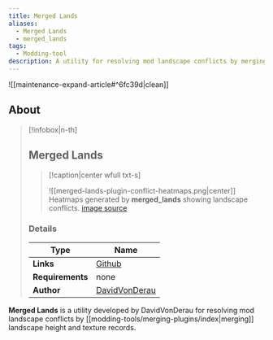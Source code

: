 ```yaml
---
title: Merged Lands
aliases:
  - Merged Lands
  - merged_lands
tags:
  - Modding-tool
description: A utility for resolving mod landscape conflicts by merging landscape height and texture records.
---
```

![[maintenance-expand-article#^6fc39d|clean]]

## About

> [!infobox|n-th]
> 
> ## Merged Lands
> 
> > [!caption|center wfull txt-s]
> > 
> > ![[merged-lands-plugin-conflict-heatmaps.png|center]]
> > Heatmaps generated by **merged_lands** showing landscape conflicts.
> > [image source](https://github.com/DavidVonDerau/merged_lands/blob/main/docs/images/conflict_images.png)
> 
> ### Details
> 
> | Type | Name |
> | --- | --- |
> | **Links** | [Github](https://github.com/DavidVonDerau/merged_lands) |
> | **Requirements** | none |
> | **Author** | [DavidVonDerau](https://github.com/DavidVonDerau) |

**Merged Lands** is a utility developed by DavidVonDerau for resolving mod landscape conflicts by [[modding-tools/merging-plugins/index|merging]] landscape height and texture records.